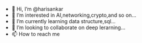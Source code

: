 - 👋 Hi, I’m @harisankar
- 👀 I’m interested in AI,networking,crypto,and so on...
- 🌱 I’m currently learning data structure,sql...
- 💞️ I’m looking to collaborate on deep lerarning...
- 📫 How to reach me 

<!---
harisankar01/harisankar01 is a ✨ special ✨ repository because its `README.md` (this file) appears on your GitHub profile.
You can click the Preview link to take a look at your changes.
--->
